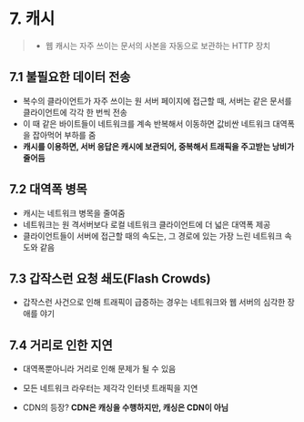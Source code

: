 # 7. 캐시

> - 웹 캐시는 자주 쓰이는 문서의 사본을 자동으로 보관하는 HTTP 장치

## 7.1 불필요한 데이터 전송

- 복수의 클라이언트가 자주 쓰이는 원 서버 페이지에 접근할 때, 서버는 같은 문서를 클라이언트에 각각 한 번씩 전송
- 이 때 같은 바이트들이 네트워크를 계속 반복해서 이동하면 값비싼 네트워크 대역폭을 잡아먹어 부하를 줌
- **캐시를 이용하면, 서버 응답은 캐시에 보관되어, 중복해서 트래픽을 주고받는 낭비가 줄어듬**

## 7.2 대역폭 병목

- 캐시는 네트워크 병목을 줄여줌
- 네트워크는 원 격서버보다 로컬 네트워크 클라이언트에 더 넓은 대역폭 제공
- 클라이언트들이 서버에 접근할 때의 속도는, 그 경로에 있는 가장 느린 네트워크 속도와 같음

## 7.3 갑작스런 요청 쇄도(Flash Crowds)

- 갑작스런 사건으로 인해 트래픽이 급증하는 경우는 네트워크와 웹 서버의 심각한 장애를 야기

## 7.4 거리로 인한 지연

- 대역폭뿐아니라 거리로 인해 문제가 될 수 있음
- 모든 네트워크 라우터는 제각각 인터넷 트래픽을 지연

- CDN의 등장? **CDN은 캐싱을 수행하지만, 캐싱은 CDN이 아님**